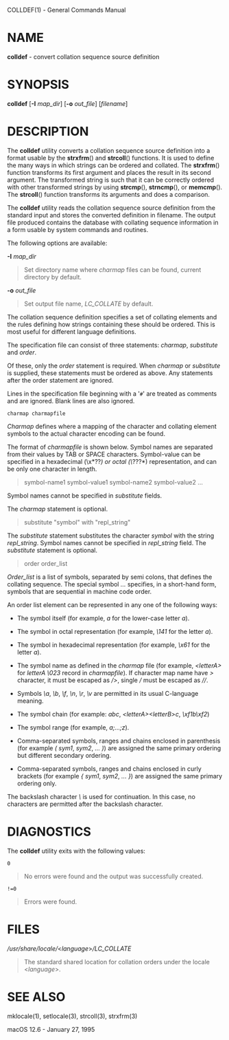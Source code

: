 COLLDEF(1) - General Commands Manual

# NAME

**colldef** - convert collation sequence source definition

# SYNOPSIS

**colldef**
\[**-I**&nbsp;*map\_dir*]
\[**-o**&nbsp;*out\_file*]
\[*filename*]

# DESCRIPTION

The
**colldef**
utility converts a collation sequence source definition
into a format usable by the
**strxfrm**()
and
**strcoll**()
functions.
It is used to define the many ways in which
strings can be ordered and collated.
The
**strxfrm**()
function transforms
its first argument and places the result in its second
argument.
The transformed string is such that it can be
correctly ordered with other transformed strings by using
**strcmp**(),
**strncmp**(),
or
**memcmp**().
The
**strcoll**()
function transforms its arguments and does a
comparison.

The
**colldef**
utility reads the collation sequence source definition
from the standard input and stores the converted definition in filename.
The output file produced contains the
database with collating sequence information in a form
usable by system commands and routines.

The following options are available:

**-I** *map\_dir*

> Set directory name where
> *charmap*
> files can be found, current directory by default.

**-o** *out\_file*

> Set output file name,
> *LC\_COLLATE*
> by default.

The collation sequence definition specifies a set of collating elements and
the rules defining how strings containing these should be ordered.
This is most useful for different language definitions.

The specification file can consist of three statements:
*charmap*,
*substitute*
and
*order*.

Of these, only the
*order*
statement is required.
When
*charmap*
or
*substitute*
is
supplied, these statements must be ordered as above.
Any
statements after the order statement are ignored.

Lines in the specification file beginning with a
'`#`'
are
treated as comments and are ignored.
Blank lines are also
ignored.

	charmap charmapfile

*Charmap*
defines where a mapping of the character
and collating element symbols to the actual
character encoding can be found.

The format of
*charmapfile*
is shown below.
Symbol
names are separated from their values by TAB or
SPACE characters.
Symbol-value can be specified in
a hexadecimal (&#92;x*??*) or octal (&#92;*???*)
representation, and can be only one character in length.

> symbol-name1 symbol-value1
> symbol-name2 symbol-value2
> ...

Symbol names cannot be specified in
*substitute*
fields.

The
*charmap*
statement is optional.

> substitute "symbol" with "repl\_string"

The
*substitute*
statement substitutes the character
*symbol*
with the string
*repl\_string*.
Symbol names cannot be specified in
*repl\_string*
field.
The
*substitute*
statement is optional.

> order order\_list

*Order\_list*
is a list of symbols, separated by semi colons, that defines the
collating sequence.
The
special symbol
*...*
specifies, in a short-hand
form, symbols that are sequential in machine code
order.

An order list element
can be represented in any one of the following
ways:

*	The symbol itself (for example,
	*a*
	for the lower-case letter
	*a*).

*	The symbol in octal representation (for example,
	*&#92;141*
	for the letter
	*a*).

*	The symbol in hexadecimal representation (for example,
	*&#92;x61*
	for the letter
	*a*).

*	The symbol name as defined in the
	*charmap*
	file (for example,
	*&lt;letterA&gt;*
	for
	*letterA &#92;023*
	record in
	*charmapfile*).
	If character map name have
	*&gt;*
	character, it must be escaped as
	*/&gt;*,
	single
	*/*
	must be escaped as
	*//*.

*	Symbols
	*&#92;a*,
	*&#92;b*,
	*&#92;f*,
	*&#92;n*,
	*&#92;r*,
	*&#92;v*
	are permitted in its usual C-language meaning.

*	The symbol chain (for example:
	*abc*,
	*&lt;letterA&gt;&lt;letterB&gt;c*,
	*&#92;xf1b&#92;xf2*)

*	The symbol range (for example,
	*a;...;z*).

*	Comma-separated symbols, ranges and chains enclosed in parenthesis (for example
	*(*
	*sym1*,
	*sym2*,
	*...*
	*)*)
	are assigned the
	same primary ordering but different secondary
	ordering.

*	Comma-separated symbols, ranges and chains enclosed in curly brackets (for example
	*{*
	*sym1*,
	*sym2*,
	*...*
	*}*)
	are assigned the same primary ordering only.

The backslash character
*&#92;*
is used for continuation.
In this case, no characters are permitted
after the backslash character.

# DIAGNOSTICS

The
**colldef**
utility exits with the following values:

`0`

> No errors were found and the output was successfully created.

`!=0`

> Errors were found.

# FILES

*/usr/share/locale/*&lt;*language*&gt;*/LC\_COLLATE*

> The standard shared location for collation orders
> under the locale
> &lt;*language*&gt;.

# SEE ALSO

mklocale(1),
setlocale(3),
strcoll(3),
strxfrm(3)

macOS 12.6 - January 27, 1995
